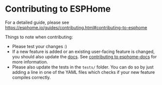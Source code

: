 # Contributing to ESPHome

For a detailed guide, please see https://esphome.io/guides/contributing.html#contributing-to-esphome

Things to note when contributing:

 - Please test your changes :)
 - If a new feature is added or an existing user-facing feature is changed, you should also
   update the [docs](https://github.com/esphome/esphome-docs). See [contributing to esphome-docs](https://esphome.io/guides/contributing.html#contributing-to-esphomedocs)
   for more information.
 - Please also update the tests in the `tests/` folder. You can do so by just adding a line in one of the YAML files
   which checks if your new feature compiles correctly.
